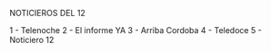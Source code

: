 NOTICIEROS DEL 12

1 - Telenoche
2 - El informe YA
3 - Arriba Cordoba
4 - Teledoce
5 - Noticiero 12
